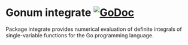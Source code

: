 # Gonum integrate [![GoDoc](https://godoc.org/gonum.org/v1/gonum/integrate?status.svg)](https://godoc.org/gonum.org/v1/gonum/integrate)

Package integrate provides numerical evaluation of definite integrals of single-variable functions for the Go programming language.
